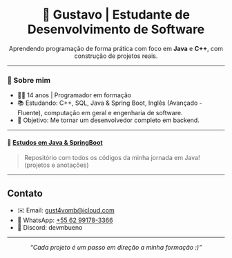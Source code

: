 <h1 align="center">🚀 Gustavo | Estudante de Desenvolvimento de Software</h1>

<p align="center">
  Aprendendo programação de forma prática com foco em <strong>Java</strong> e <strong>C++</strong>, com construção de projetos reais.
</p>

---

### 🎯 Sobre mim

- 👨‍💻 14 anos | Programador em formação  
- 📚 Estudando: C++, SQL, Java & Spring Boot, Inglês (Avançado - Fluente), computação em geral e engenharia de software.
- 🧠 Objetivo: Me tornar um desenvolvedor completo em backend.

---

#### 🔹 [Estudos em Java & SpringBoot](https://github.com/devmbueno/estudos-java)
> Repositório com todos os códigos da minha jornada em Java! (projetos e anotações)

---


## Contato

- ✉️ Email: gust4vomb@icloud.com  
- 💬 WhatsApp: [+55 62 99178-3366](https://wa.me/5562991783366)
- 👾 Discord: devmbueno
---

<p align="center">
  <i>“Cada projeto é um passo em direção a minha formação :)”</i>
</p>
